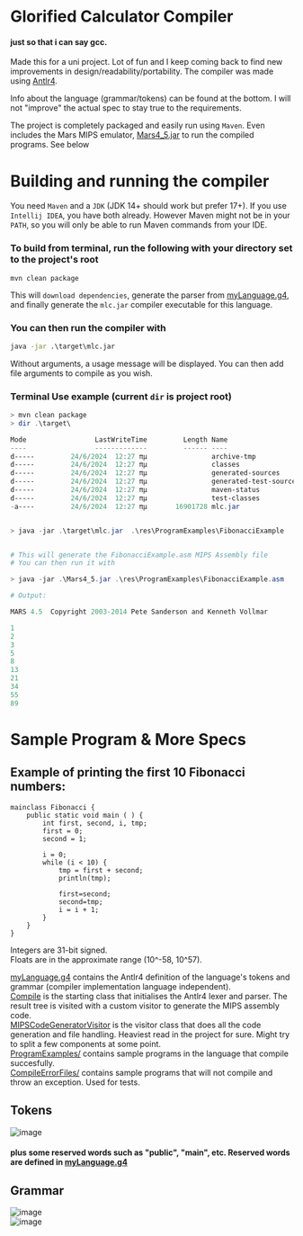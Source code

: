# Glorified Calculator Compiler

#### just so that i can say gcc.

Made this for a uni project. Lot of fun and I keep coming back to find new improvements in design/readability/portability.
The compiler was made using [Antlr4](https://www.antlr.org/).

Info about the language (grammar/tokens) can be found at the bottom. I will not "improve" the actual spec to stay true
to the requirements.
 

The project is completely packaged and easily run using `Maven`. Even includes the Mars MIPS emulator, [Mars4_5.jar](Mars4_5.jar)
to run the compiled programs. See below
# Building and running the compiler

You need `Maven` and a `JDK` (JDK 14+ should work but prefer 17+). If you use `Intellij IDEA`, you have both already. However
Maven might not be in your `PATH`, so you will only be able to run Maven commands from your IDE.

### To build from terminal, run the following with your directory set to the project's root
```Maven
mvn clean package
```
This will `download dependencies`, generate the parser from [myLanguage.g4](src/main/antlr4/myLanguage.g4), 
and finally generate the `mlc.jar` compiler executable for this language.

### You can then run the compiler with
```cmd
java -jar .\target\mlc.jar
```

Without arguments, a usage message will be displayed. You can then add file arguments to compile as you wish. 

### Terminal Use example (current `dir` is project root)
```powershell
> mvn clean package
> dir .\target\

Mode                 LastWriteTime         Length Name
----                 -------------         ------ ----
d-----         24/6/2024  12:27 πμ                archive-tmp
d-----         24/6/2024  12:27 πμ                classes
d-----         24/6/2024  12:27 πμ                generated-sources
d-----         24/6/2024  12:27 πμ                generated-test-sources
d-----         24/6/2024  12:27 πμ                maven-status
d-----         24/6/2024  12:27 πμ                test-classes
-a----         24/6/2024  12:27 πμ       16901728 mlc.jar


> java -jar .\target\mlc.jar  .\res\ProgramExamples\FibonacciExample


# This will generate the FibonacciExample.asm MIPS Assembly file 
# You can then run it with

> java -jar .\Mars4_5.jar .\res\ProgramExamples\FibonacciExample.asm

# Output:

MARS 4.5  Copyright 2003-2014 Pete Sanderson and Kenneth Vollmar

1
2
3
5
8
13
21
34
55
89


```

# Sample Program & More Specs




## Example of printing the first 10 Fibonacci numbers:

```
mainclass Fibonacci {
    public static void main ( ) {
        int first, second, i, tmp;
        first = 0;
        second = 1;
        
        i = 0;
        while (i < 10) {
            tmp = first + second;
            println(tmp);
            
            first=second;
            second=tmp;
            i = i + 1;
        }
    }
}
```

Integers are 31-bit signed.  
Floats are in the approximate range (10^-58, 10^57).

[myLanguage.g4](src/main/antlr4/myLanguage.g4) contains the Antlr4 definition of the language's tokens and grammar 
(compiler implementation language independent).  
[Compile](src/main/java/Compile.java) is the starting class that initialises the Antlr4 lexer and parser. The result tree is visited with a 
custom visitor to generate the MIPS assembly code.  
[MIPSCodeGeneratorVisitor](src/main/java/MIPSCodeGeneratorVisitor.java) is the visitor class that does all the code generation and file handling. Heaviest read 
in the project for sure. Might try to split a few components at some point.  
[ProgramExamples/](res/ProgramExamples) contains sample programs in the language that compile succesfully.  
[CompileErrorFiles/](src/test/resources/CompileErrorExamples) contains sample programs that will not compile and throw an exception. Used for tests.

## Tokens  

![image](https://drive.google.com/uc?export=view&id=1W_n2qwcYk67VIpmdRI1U8P15L6vmzft4)  
#### plus some reserved words such as "public", "main", etc. Reserved words are defined in [myLanguage.g4](src/main/antlr4/myLanguage.g4)

## Grammar
![image](https://drive.google.com/uc?export=view&id=1yekZ9DyQ4Q4wsGDXaGpooPZK_-F-DATE)  
![image](https://drive.google.com/uc?export=view&id=1376G4YobUl6MSBXV-4yvMOS2UWC9qLWb)  
